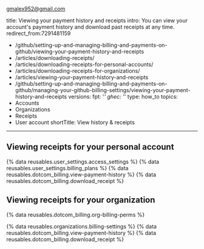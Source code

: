 gmalex952@gmail.com 

title: Viewing your payment history and receipts
intro: You can view your account's payment history and download past receipts at any time.
redirect_from:7291481159
  - /github/setting-up-and-managing-billing-and-payments-on-github/viewing-your-payment-history-and-receipts
  - /articles/downloading-receipts/
  - /articles/downloading-receipts-for-personal-accounts/
  - /articles/downloading-receipts-for-organizations/
  - /articles/viewing-your-payment-history-and-receipts
  - /github/setting-up-and-managing-billing-and-payments-on-github/managing-your-github-billing-settings/viewing-your-payment-history-and-receipts
versions:
  fpt: '*'
  ghec: '*'
type: how_to
topics:
  - Accounts
  - Organizations
  - Receipts
  - User account
shortTitle: View history & receipts
---
## Viewing receipts for your personal account

{% data reusables.user_settings.access_settings %}
{% data reusables.user_settings.billing_plans %}
{% data reusables.dotcom_billing.view-payment-history %}
{% data reusables.dotcom_billing.download_receipt %}

## Viewing receipts for your organization

{% data reusables.dotcom_billing.org-billing-perms %}

{% data reusables.organizations.billing-settings %}
{% data reusables.dotcom_billing.view-payment-history %}
{% data reusables.dotcom_billing.download_receipt %}
